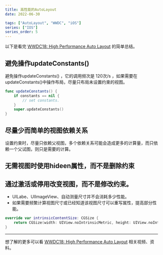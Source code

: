 ```yaml
---
title: 高性能的AutoLayout
date: 2022-06-30

tags: ["AutoLayout", "WWDC", "iOS"]
series: ["IOS"]
series_order: 5
---
```


以下是看完 [WWDC18: High Performance Auto Layout](https://developer.apple.com/videos/play/wwdc2018/220/) 的简单总结。

## 避免操作updateConstants()
避免操作updateConstants() ，它的调用频次是 120次/s ，如果需要在updateConstants()中操作布局，尽量只布局未设置约束的视图。
```swift
func updateConstants() {
	if constants == nil {
		// set constants.
	}
	super.updateConstants()
}
```

## 尽量少而简单的视图依赖关系
设置约束时，尽量只依赖父视图，多个依赖关系可能会造成更多的计算量，而只依赖一个父试图，则只是需要的计算。

## 无需视图时使用hideen属性，而不是删除约束

## 通过激活或停用改变视图，而不是修改约束。
- UILabe、UIImageView、自动测量尺寸并不会消耗多少性能。
- 如果需要频繁计算视图尺寸或已经知道该视图尺寸可以重写属性，提高部分性能。

```swift
override var intrinsicContentSize: CGSize {
	return CGSize(width: UIView.noIntrinsicMetric, height: UIView.noIntrinsicMetric)
}
```

----
想了解的更多可以看 [WWDC18: High Performance Auto Layout](https://developer.apple.com/videos/play/wwdc2018/220/) 相关视频、资料。